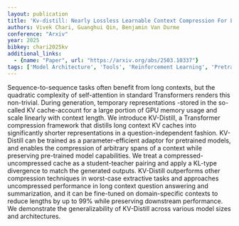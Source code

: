 ```yaml
---
layout: publication
title: 'Kv-distill: Nearly Lossless Learnable Context Compression For Llms'
authors: Vivek Chari, Guanghui Qin, Benjamin Van Durme
conference: "Arxiv"
year: 2025
bibkey: chari2025kv
additional_links:
  - {name: "Paper", url: "https://arxiv.org/abs/2503.10337"}
tags: ['Model Architecture', 'Tools', 'Reinforcement Learning', 'Pretraining Methods', 'Transformer', 'Applications', 'Attention Mechanism']
---
```

Sequence-to-sequence tasks often benefit from long contexts, but the
quadratic complexity of self-attention in standard Transformers renders this
non-trivial. During generation, temporary representations -stored in the
so-called KV cache-account for a large portion of GPU memory usage and scale
linearly with context length. We introduce KV-Distill, a Transformer
compression framework that distills long context KV caches into significantly
shorter representations in a question-independent fashion. KV-Distill can be
trained as a parameter-efficient adaptor for pretrained models, and enables the
compression of arbitrary spans of a context while preserving pre-trained model
capabilities. We treat a compressed-uncompressed cache as a student-teacher
pairing and apply a KL-type divergence to match the generated outputs.
KV-Distill outperforms other compression techniques in worst-case extractive
tasks and approaches uncompressed performance in long context question
answering and summarization, and it can be fine-tuned on domain-specific
contexts to reduce lengths by up to 99% while preserving downstream
performance. We demonstrate the generalizability of KV-Distill across various
model sizes and architectures.
